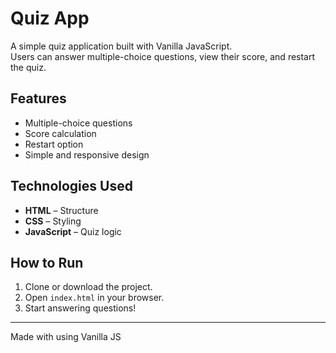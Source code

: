 # Quiz App

A simple quiz application built with Vanilla JavaScript.  
Users can answer multiple-choice questions, view their score, and restart the quiz.

## Features
- Multiple-choice questions  
- Score calculation  
- Restart option  
- Simple and responsive design  

## Technologies Used
- **HTML** – Structure  
- **CSS** – Styling  
- **JavaScript** – Quiz logic  

## How to Run
1. Clone or download the project.  
2. Open `index.html` in your browser.  
3. Start answering questions!  


---
Made with  using Vanilla JS
